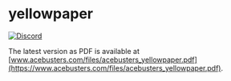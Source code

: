 # yellowpaper

[![Discord](https://img.shields.io/badge/chat-on%20Discond-green.svg)](https://discordapp.com/invite/7PesDTZ)


The latest version as PDF is available at 
[www.acebusters.com/files/acebusters_yellowpaper.pdf](https://www.acebusters.com/files/acebusters_yellowpaper.pdf).

